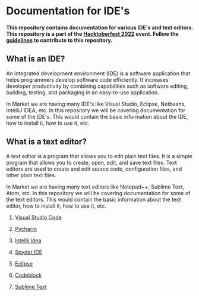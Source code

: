 # Documentation for IDE's

**This repository contains documentation for various IDE's and text editors. This repository is a part of the [Hacktoberfest 2022](https://hacktoberfest.digitalocean.com/) event. Follow the [guidelines](contributing.md) to contribute to this repository.**

## What is an IDE?
An integrated development environment (IDE) is a software application that helps programmers develop software code efficiently. It increases developer productivity by combining capabilities such as software editing, building, testing, and packaging in an easy-to-use application.

In Market we are having many IDE's like Visual Studio, Eclipse, Netbeans, IntelliJ IDEA, etc. In this repository we will be covering documentation for some of the IDE's. This would contain the basic information about the IDE, how to install it, how to use it, etc.

## What is a text editor?

A text editor is a program that allows you to edit plain text files. It is a simple program that allows you to create, open, edit, and save text files. Text editors are used to create and edit source code, configuration files, and other plain text files. 

In Market we are having many text editors like Notepad++, Sublime Text, Atom, etc. In this repository we will be covering documentation for some of the text editors. This would contain the basic information about the text editor, how to install it, how to use it, etc.

1. [Visual Studio Code](./Docs/vs_code.md)

2. [Pycharm](./Docs/pycharm.md)

3. [Intellij Idea](./Docs/intellij.md)

4.  [Spyder IDE](./Docs/spyder.md)

5. [Eclipse](./Docs/Eclipse.md)

6. [Codeblock](./Docs/codeblock.md)

7. [Sublime Text](https://github.com/AnkurRajneta/Documentation-for-ide-s/blob/da47df422a05da5b3d19cd2bec55662b03dca359/Docs/sublime.md)